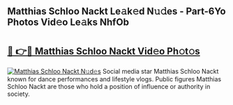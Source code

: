 ## Matthias Schloo Nackt Le𝚊k𝚎d N𝚞𝚍es - Part-6Yo Photos Vid𝚎o Le𝚊ks NhfOb

# <h2><a href="http://fba66v.evod.top/?m=Matthias+Schloo+Nackt">🔗 👉🔴 Matthias Schloo Nackt Vid𝚎o Ph𝚘t𝚘s</a></h2>

[![Matthias Schloo Nackt N𝚞d𝚎s](https://i.imgur.com/8V9OHl7.gif)](http://fba66v.evod.top/?m=Matthias+Schloo+Nackt)
Social media star Matthias Schloo Nackt known for dance performances and lifestyle vlogs. Public figures Matthias Schloo Nackt are those who hold a position of influence or authority in society. 
